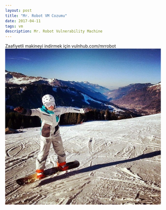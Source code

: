 ```yaml
---
layout: post
title: "Mr. Robot VM Cozumu"
date: 2017-04-11
tags: vm
description: Mr. Robot Vulnerability Machine
---
```



Zaafiyetli makineyi indirmek için vulnhub.com/mrrobot
![ava](/images/ava.jpg)